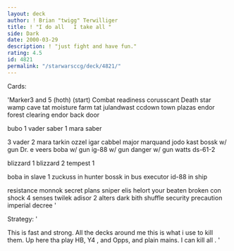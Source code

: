 ```yaml
---
layout: deck
author: ! Brian "twigg" Terwilliger
title: ! "I do all   I take all "
side: Dark
date: 2000-03-29
description: ! "just fight and have fun."
rating: 4.5
id: 4821
permalink: "/starwarsccg/deck/4821/"
---
```

Cards: 

'Marker3 and 5 (hoth) (start)
Combat readiness
corusscant
Death star
wamp cave
tat moisture farm
tat julandwast
ccdown town plazas
endor forest clearing
endor back door

bubo
1 vader saber
1 mara saber

3 vader
2 mara
tarkin
ozzel
igar
cabbel
major marquand
jodo kast
bossk w/ gun
Dr. e
veers
boba w/ gun
ig-88 w/ gun
danger w/ gun
watts
ds-61-2

blizzard 1
blizzard 2
tempest 1

boba in slave 1
zuckuss in hunter
bossk in bus
executor
id-88 in ship

resistance
monnok
secret plans
sniper
elis helort
your beaten
broken con
shock
4 senses
twilek adisor
2 alters
dark bith shuffle
security precaution
imperial decree
'

Strategy: '

This is fast and strong. All the decks around me this is what i use to kill them. Up here tha play HB, Y4 , and Opps, and plain mains. I can kill all .  '
